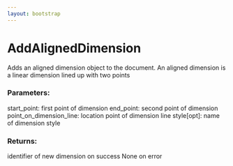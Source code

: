 ```yaml
---
layout: bootstrap
---
```


# AddAlignedDimension

Adds an aligned dimension object to the document. An aligned dimension
        is a linear dimension lined up with two points
        

### Parameters:

start_point: first point of dimension
end_point: second point of dimension
point_on_dimension_line: location point of dimension line
style[opt]: name of dimension style
        

### Returns:


identifier of new dimension on success
None on error
        
